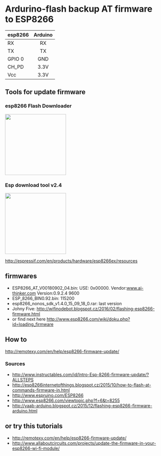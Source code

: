 # Ardurino-flash backup AT firmware to ESP8266

| esp8266 | Arduino |
| ------- |:-------:|
| RX | RX |
| TX | TX |
| GPIO 0 | GND |
| CH_PD| 3.3V |
| Vcc | 3.3V |

## Tools for update firmware
### esp8266 Flash Downloader
<img src="https://raw.githubusercontent.com/jjarcik/Ardurino-ESP8266-flash-firmware/master/_esp8266_flasher.jpg" width=200>

### Esp download tool v2.4
<img src="https://raw.githubusercontent.com/jjarcik/Ardurino-ESP8266-flash-firmware/master/_ESP_DOWNLOAD_TOOL_V2.4.jpg" width=200>

http://espressif.com/en/products/hardware/esp8266ex/resources


## firmwares
- ESP8266_AT_V00180902_04.bin: USE: 0x00000. Vendor:www.ai-thinker.com Version:0.9.2.4 9600
- ESP_8266_BIN0.92.bin: 115200
- esp8266_nonos_sdk_v1.4.0_15_09_18_0.rar: last version
- Johny Five: http://wifinodebot.blogspot.cz/2016/02/flashing-esp8266-firmware.html
- or find next here http://www.esp8266.com/wiki/doku.php?id=loading_firmware

## How to
http://remotexy.com/en/help/esp8266-firmware-update/


### Sources
- http://www.instructables.com/id/Intro-Esp-8266-firmware-update/?ALLSTEPS
- http://esp8266internetofthings.blogspot.cz/2015/10/how-to-flash-at-commands-firmware-in.html
- http://www.espruino.com/ESP8266
- http://www.esp8266.com/viewtopic.php?f=6&t=8255
- http://yaab-arduino.blogspot.cz/2015/12/flashing-esp8266-firmware-arduino.html


## or try this tutorials
- http://remotexy.com/en/help/esp8266-firmware-update/
- http://www.allaboutcircuits.com/projects/update-the-firmware-in-your-esp8266-wi-fi-module/

